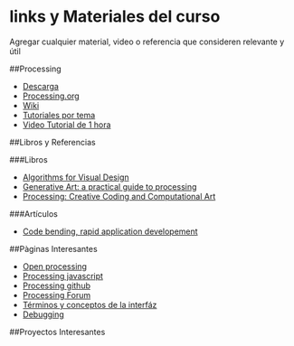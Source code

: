 # links y Materiales del curso

Agregar cualquier material, video o referencia que consideren relevante y útil

##Processing

* [Descarga](https://processing.org/download/)
* [Processing.org](https://processing.org)
* [Wiki](https://github.com/processing/processing/wiki)
* [Tutoriales por tema](https://processing.org/tutorials/)
* [Video Tutorial de 1 hora](http://hello.processing.org/)

##Libros y Referencias

###Libros

* [Algorithms for Visual Design](https://drive.google.com/file/d/0B4HO-XVhuYRSV0xmQXhRc24xM1U/view?usp=sharing)
* [Generative Art: a practical guide to processing](https://drive.google.com/file/d/0B4HO-XVhuYRSWG1PZFJYeUs4dUE/view?usp=sharing)
* [Processing: Creative Coding and Computational Art](https://drive.google.com/file/d/0B4HO-XVhuYRSYmFHakdDNFBSLUk/view?usp=sharing)


###Artículos

* [Code bending, rapid application developement](https://www.researchgate.net/profile/Ilias_Bergstrom/publication/271190788_Code_Bending_A_New_Creative_Coding_Practice/links/560d39eb08ae2aa0be49c0ce.pdf)


##Pàginas Interesantes

* [Open processing](http://www.openprocessing.org/)
* [Processing javascript](http://p5js.org/)
* [Processing github](https://github.com/processing)
* [Processing Forum](https://forum.processing.org/two/)
* [Términos y conceptos de la interfáz](https://itp.nyu.edu/physcomp/lessons/programming/programming-terms-and-programming-environments/)
* [Debugging](https://vimeo.com/channels/debugging)

##Proyectos Interesantes
